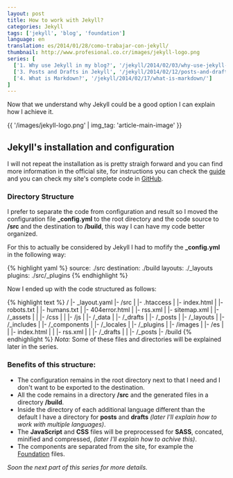 ```yaml
---
layout: post
title: How to work with Jekyll?
categories: Jekyll
tags: ['jekyll', 'blog', 'foundation']
language: en
translation: es/2014/01/28/como-trabajar-con-jekyll/
thumbnail: http://www.profesional.co.cr/images/jekyll-logo.png
series: [
  ['1. Why use Jekyll in my blog?', '/jekyll/2014/02/03/why-use-jekyll-in-my-blog/'],
  ['3. Posts and Drafts in Jekyll', '/jekyll/2014/02/12/posts-and-drafts-jekyll/'],
  ['4. What is Markdown?', '/jekyll/2014/02/17/what-is-markdown/']
]
---
```

Now that we understand why Jekyll could be a good option I can explain
how I achieve it.

{{ '/images/jekyll-logo.png' | img_tag: 'article-main-image' }}

## Jekyll's installation and configuration
I will not repeat the installation as is pretty straigh forward and you
can find more information in the official site, for instructions you can
check the [guide](https://github.com/nestormata/my-static-blog/) and you
can check my site's complete code in [GitHub](https://github.com/nestormata/my-static-blog).

### Directory Structure
I prefer to separate the code from configuration and result so I moved
the configuration file __\_config.yml__ to the root directory and the
code source to __/src__ and the destination to __/build__, this way I
can have my code better organized.

For this to actually be considered by Jekyll I had to mofify the
__\_config.yml__ in the following way:

{% highlight yaml %}
source:       ./src
destination:  ./build
layouts:      ./_layouts
plugins:      ./src/_plugins
{% endhighlight %}

Now I ended up with the code structured as follows:

{% highlight text %}
/
|- _layout.yaml
|- /src
|  |- .htaccess
|  |- index.html
|  |- robots.txt
|  |- humans.txt
|  |- 404error.html
|  |- rss.xml
|  |- sitemap.xml
|  |- /_assets
|  |  |- /css
|  |  |- /js
|  |- /_data
|  |- /_drafts
|  |- /_posts
|  |- /_layouts
|  |- /_includes
|  |- /_components
|  |- /_locales
|  |- /_plugins
|  |- /images
|  |- /es
|  |  |- index.html
|  |  |- rss.xml
|  |  |- /_drafts
|  |  |- /_posts
|- /build
{% endhighlight %}
_Nota:_ Some of these files and directories will be explained later in the series.

### Benefits of this structure:
- The configuration remains in the root directory next to that I need
  and I don't want to be exported to the destination.
- All the code remains in a directory __/src__ and the generated files
  in a directory __/build__.
- Inside the directory of each additional language different than the
  default I have a directory for __posts__ and __drafts__ _(later I'll
explain how to work with multiple languages)_.
- The __JavaScript__ and __CSS__ files will be preprocessed for
  __SASS__, concated, minified and compressed, _(later I'll explain how
to achive this)_.
- The components are separated from the site, for example the
  [Foundation](http://foundation.zurb.com/) files.

_Soon the next part of this series for more details._
